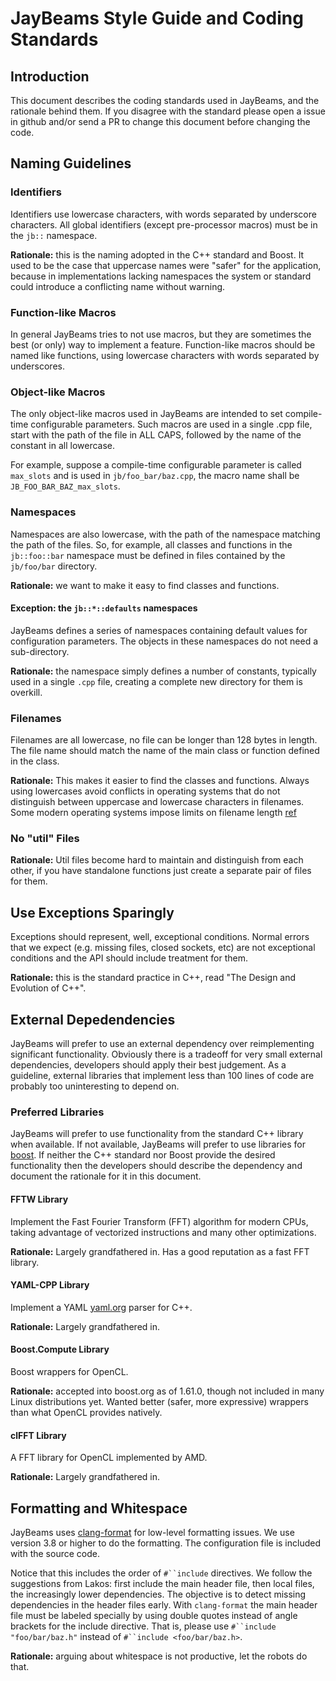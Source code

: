 # JayBeams Style Guide and Coding Standards

## Introduction

This document describes the coding standards used in JayBeams, and the
rationale behind them.  If you disagree with the standard please open
a issue in github and/or send a PR to change this document before
changing the code.

## Naming Guidelines

### Identifiers

Identifiers use lowercase characters, with words separated by
underscore characters.  All global identifiers (except pre-processor
macros) must be in the `jb::` namespace.

**Rationale:** this is the naming adopted in the C++ standard and
  Boost.  It used to be the case that uppercase names were "safer" for
  the application, because in implementations lacking namespaces the
  system or standard could introduce a conflicting name without
  warning.

### Function-like Macros

In general JayBeams tries to not use macros, but they are sometimes
the best (or only) way to implement a feature.  Function-like macros
should be named like functions, using lowercase characters with words
separated by underscores.

### Object-like Macros

The only object-like macros used in JayBeams are intended to set
compile-time configurable parameters.
Such macros are used in a single .cpp file, start with the path of the
file in ALL CAPS, followed by the name of the constant in all lowercase.

For example, suppose a compile-time configurable parameter is called
`max_slots` and is used in `jb/foo_bar/baz.cpp`, the macro name shall
be `JB_FOO_BAR_BAZ_max_slots`.

### Namespaces

Namespaces are also lowercase, with the path of the namespace matching
the path of the files.  So, for example, all classes and functions in
the `jb::foo::bar` namespace must be defined in files contained by the
`jb/foo/bar` directory.

**Rationale:** we want to make it easy to find classes and functions.

#### Exception: the `jb::*::defaults` namespaces

JayBeams defines a series of namespaces containing default values for
configuration parameters.  The objects in these namespaces do not need
a sub-directory.

**Rationale:** the namespace simply defines a number of constants,
  typically used in a single `.cpp` file, creating a complete new
  directory for them is overkill.

### Filenames

Filenames are all lowercase, no file can be longer than 128 bytes in
length.
The file name should match the name of the main class or function
defined in the class.

**Rationale:** This makes it easier to find the classes and
  functions.  Always using lowercases avoid conflicts in operating
  systems that do not distinguish between uppercase and lowercase
  characters in filenames.  Some modern operating systems impose
  limits on filename length [ref](https://en.wikipedia.org/wiki/Comparison_of_file_systems)

### No "util" Files

**Rationale:** Util files become hard to maintain and distinguish from
each other, if you have standalone functions just create a separate
pair of files for them.

## Use Exceptions Sparingly

Exceptions should represent, well, exceptional conditions.  Normal
errors that we expect (e.g. missing files, closed sockets, etc) are
not exceptional conditions and the API should include treatment for
them.

**Rationale:** this is the standard practice in C++, read "The Design
  and Evolution of C++".

## External Depedendencies

JayBeams will prefer to use an external dependency over reimplementing
significant functionality.  Obviously there is a tradeoff for very
small external dependencies, developers should apply their best
judgement.  As a guideline, external libraries that implement less
than 100 lines of code are probably too uninteresting to depend on.

### Preferred Libraries

JayBeams will prefer to use functionality from the standard C++
library when available.  If not available, JayBeams will prefer to use
libraries for [boost](http://www.boost.org).  If neither the C++
standard nor Boost provide the desired functionality then the
developers should describe the dependency and document the rationale
for it in this document.

#### FFTW Library

Implement the Fast Fourier Transform (FFT) algorithm for modern CPUs,
taking advantage of vectorized instructions and many other
optimizations.

**Rationale:** Largely grandfathered in.  Has a good reputation as a
fast FFT library.

#### YAML-CPP Library

Implement a YAML [yaml.org](http://www.yaml.org) parser for C++.

**Rationale:** Largely grandfathered in.

#### Boost.Compute Library

Boost wrappers for OpenCL.

**Rationale:** accepted into boost.org as of 1.61.0, though not
included in many Linux distributions yet.  Wanted better (safer, more
expressive) wrappers than what OpenCL provides natively.

#### clFFT Library

A FFT library for OpenCL implemented by AMD.

**Rationale:** Largely grandfathered in.

## Formatting and Whitespace

JayBeams uses
[clang-format](http://clang.llvm.org/docs/ClangFormat.html) for
low-level formatting issues.  We use version 3.8 or higher to do the
formatting.  The configuration file is included with
the source code.

Notice that this includes the order of `#``include` directives.  We
follow the suggestions from Lakos: first include the main header file,
then local files, the increasingly lower dependencies.  The objective
is to detect missing dependencies in the header files early.
With `clang-format` the main header file must be labeled specially by
using double quotes instead of angle brackets for the include
directive.  That is, please use `#``include "foo/bar/baz.h"` instead of
`#``include <foo/bar/baz.h>`.

**Rationale:** arguing about whitespace is not productive, let the
robots do that.
